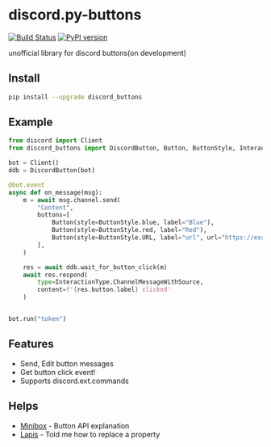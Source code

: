 # discord.py-buttons
[![Build Status](https://travis-ci.com/kiki7000/discord.py-buttons.svg?branch=main)](https://travis-ci.com/kiki7000/discord.py-buttons)
[![PyPI version](https://badge.fury.io/py/discord-buttons.svg)](https://badge.fury.io/py/discord-buttons)

unofficial library for discord buttons(on development)

## Install
```sh
pip install --upgrade discord_buttons
```

## Example
```python
from discord import Client
from discord_buttons import DiscordButton, Button, ButtonStyle, InteractionType

bot = Client()
ddb = DiscordButton(bot)

@bot.event
async def on_message(msg):
    m = await msg.channel.send(
        "Content",
        buttons=[
            Button(style=ButtonStyle.blue, label="Blue"),
            Button(style=ButtonStyle.red, label="Red"),
            Button(style=ButtonStyle.URL, label="url", url="https://example.org"),
        ],
    )

    res = await ddb.wait_for_button_click(m)
    await res.respond(
        type=InteractionType.ChannelMessageWithSource,
        content=f'{res.button.label} clicked'
    )


bot.run("token")
```

## Features
+ Send, Edit button messages
+ Get button click event!
+ Supports discord.ext.commands

## Helps
+ [Minibox](https://github.com/minibox24) - Button API explanation
+ [Lapis](https://github.com/Lapis0875) - Told me how to replace a property